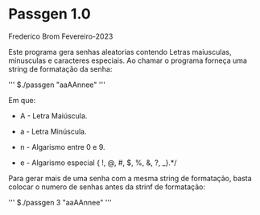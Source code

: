 # Passgen 1.0
Frederico Brom 
Fevereiro-2023


Este programa gera senhas aleatorias contendo Letras maiusculas, minusculas
e caracteres especiais.
Ao chamar o programa forneça uma string de formatação da senha:


'''
	$./passgen "aaAAnnee"
'''


Em que:

*  A - Letra Maiúscula.

*  a - Letra Minúscula.

*  n - Algarismo entre 0 e 9.

*  e - Algarismo especial { !, @, #, $, %, &, ?, _}.*/


Para gerar mais de uma senha com a mesma string de formatação, basta colocar
o numero de senhas antes da strinf de formatação:


'''
    $./passgen 3 "aaAAnnee"
'''

